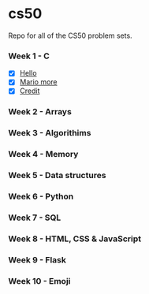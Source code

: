 # cs50

Repo for all of the CS50 problem sets.

### Week 1 - C

- [x] [Hello](https://github.com/Pakesy/cs50/tree/main/week-1/pset-1/hello)
- [x] [Mario more](https://github.com/Pakesy/cs50/tree/main/week-1/pset-1/mario-more)
- [x] [Credit](https://github.com/Pakesy/cs50/tree/main/week-1/pset-1/credit)

### Week 2 - Arrays

### Week 3 - Algorithims

### Week 4 - Memory

### Week 5 - Data structures

### Week 6 - Python

### Week 7 - SQL

### Week 8 - HTML, CSS & JavaScript

### Week 9 - Flask

### Week 10 - Emoji

